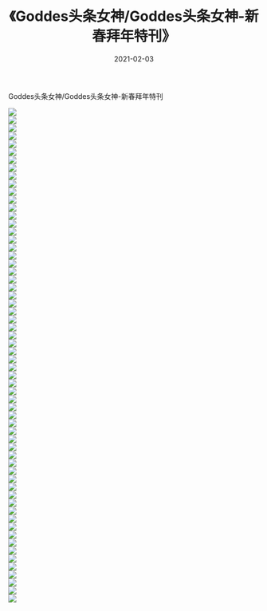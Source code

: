 ﻿---
layout: post
title:  《Goddes头条女神/Goddes头条女神-新春拜年特刊》
date:   2021-02-03
img: http://pic.660000.xyz/1:/网络美图/2021/Goddes头条女神/Goddes头条女神-新春拜年特刊/000.jpg
categories: [美女, 清纯, 唯美]
---

Goddes头条女神/Goddes头条女神-新春拜年特刊

 ![](http://pic.660000.xyz/1:/网络美图/2021/Goddes头条女神/Goddes头条女神-新春拜年特刊/001.jpg) <br>![](http://pic.660000.xyz/1:/网络美图/2021/Goddes头条女神/Goddes头条女神-新春拜年特刊/002.jpg) <br>![](http://pic.660000.xyz/1:/网络美图/2021/Goddes头条女神/Goddes头条女神-新春拜年特刊/003.jpg) <br>![](http://pic.660000.xyz/1:/网络美图/2021/Goddes头条女神/Goddes头条女神-新春拜年特刊/004.jpg) <br>![](http://pic.660000.xyz/1:/网络美图/2021/Goddes头条女神/Goddes头条女神-新春拜年特刊/005.jpg) <br>![](http://pic.660000.xyz/1:/网络美图/2021/Goddes头条女神/Goddes头条女神-新春拜年特刊/006.jpg) <br>![](http://pic.660000.xyz/1:/网络美图/2021/Goddes头条女神/Goddes头条女神-新春拜年特刊/007.jpg) <br>![](http://pic.660000.xyz/1:/网络美图/2021/Goddes头条女神/Goddes头条女神-新春拜年特刊/008.jpg) <br>![](http://pic.660000.xyz/1:/网络美图/2021/Goddes头条女神/Goddes头条女神-新春拜年特刊/009.jpg) <br>![](http://pic.660000.xyz/1:/网络美图/2021/Goddes头条女神/Goddes头条女神-新春拜年特刊/010.jpg) <br>![](http://pic.660000.xyz/1:/网络美图/2021/Goddes头条女神/Goddes头条女神-新春拜年特刊/011.jpg) <br>![](http://pic.660000.xyz/1:/网络美图/2021/Goddes头条女神/Goddes头条女神-新春拜年特刊/012.jpg) <br>![](http://pic.660000.xyz/1:/网络美图/2021/Goddes头条女神/Goddes头条女神-新春拜年特刊/013.jpg) <br>![](http://pic.660000.xyz/1:/网络美图/2021/Goddes头条女神/Goddes头条女神-新春拜年特刊/014.jpg) <br>![](http://pic.660000.xyz/1:/网络美图/2021/Goddes头条女神/Goddes头条女神-新春拜年特刊/015.jpg) <br>![](http://pic.660000.xyz/1:/网络美图/2021/Goddes头条女神/Goddes头条女神-新春拜年特刊/016.jpg) <br>![](http://pic.660000.xyz/1:/网络美图/2021/Goddes头条女神/Goddes头条女神-新春拜年特刊/017.jpg) <br>![](http://pic.660000.xyz/1:/网络美图/2021/Goddes头条女神/Goddes头条女神-新春拜年特刊/018.jpg) <br>![](http://pic.660000.xyz/1:/网络美图/2021/Goddes头条女神/Goddes头条女神-新春拜年特刊/019.jpg) <br>![](http://pic.660000.xyz/1:/网络美图/2021/Goddes头条女神/Goddes头条女神-新春拜年特刊/020.jpg) <br>![](http://pic.660000.xyz/1:/网络美图/2021/Goddes头条女神/Goddes头条女神-新春拜年特刊/021.jpg) <br>![](http://pic.660000.xyz/1:/网络美图/2021/Goddes头条女神/Goddes头条女神-新春拜年特刊/022.jpg) <br>![](http://pic.660000.xyz/1:/网络美图/2021/Goddes头条女神/Goddes头条女神-新春拜年特刊/023.jpg) <br>![](http://pic.660000.xyz/1:/网络美图/2021/Goddes头条女神/Goddes头条女神-新春拜年特刊/024.jpg) <br>![](http://pic.660000.xyz/1:/网络美图/2021/Goddes头条女神/Goddes头条女神-新春拜年特刊/025.jpg) <br>![](http://pic.660000.xyz/1:/网络美图/2021/Goddes头条女神/Goddes头条女神-新春拜年特刊/026.jpg) <br>![](http://pic.660000.xyz/1:/网络美图/2021/Goddes头条女神/Goddes头条女神-新春拜年特刊/027.jpg) <br>![](http://pic.660000.xyz/1:/网络美图/2021/Goddes头条女神/Goddes头条女神-新春拜年特刊/028.jpg) <br>![](http://pic.660000.xyz/1:/网络美图/2021/Goddes头条女神/Goddes头条女神-新春拜年特刊/029.jpg) <br>![](http://pic.660000.xyz/1:/网络美图/2021/Goddes头条女神/Goddes头条女神-新春拜年特刊/030.jpg) <br>![](http://pic.660000.xyz/1:/网络美图/2021/Goddes头条女神/Goddes头条女神-新春拜年特刊/031.jpg) <br>![](http://pic.660000.xyz/1:/网络美图/2021/Goddes头条女神/Goddes头条女神-新春拜年特刊/032.jpg) <br>![](http://pic.660000.xyz/1:/网络美图/2021/Goddes头条女神/Goddes头条女神-新春拜年特刊/033.jpg) <br>![](http://pic.660000.xyz/1:/网络美图/2021/Goddes头条女神/Goddes头条女神-新春拜年特刊/034.jpg) <br>![](http://pic.660000.xyz/1:/网络美图/2021/Goddes头条女神/Goddes头条女神-新春拜年特刊/035.jpg) <br>![](http://pic.660000.xyz/1:/网络美图/2021/Goddes头条女神/Goddes头条女神-新春拜年特刊/036.jpg) <br>![](http://pic.660000.xyz/1:/网络美图/2021/Goddes头条女神/Goddes头条女神-新春拜年特刊/037.jpg) <br>![](http://pic.660000.xyz/1:/网络美图/2021/Goddes头条女神/Goddes头条女神-新春拜年特刊/038.jpg) <br>![](http://pic.660000.xyz/1:/网络美图/2021/Goddes头条女神/Goddes头条女神-新春拜年特刊/039.jpg) <br>![](http://pic.660000.xyz/1:/网络美图/2021/Goddes头条女神/Goddes头条女神-新春拜年特刊/040.jpg) <br>![](http://pic.660000.xyz/1:/网络美图/2021/Goddes头条女神/Goddes头条女神-新春拜年特刊/041.jpg) <br>![](http://pic.660000.xyz/1:/网络美图/2021/Goddes头条女神/Goddes头条女神-新春拜年特刊/042.jpg) <br>![](http://pic.660000.xyz/1:/网络美图/2021/Goddes头条女神/Goddes头条女神-新春拜年特刊/043.jpg) <br>![](http://pic.660000.xyz/1:/网络美图/2021/Goddes头条女神/Goddes头条女神-新春拜年特刊/044.jpg) <br>![](http://pic.660000.xyz/1:/网络美图/2021/Goddes头条女神/Goddes头条女神-新春拜年特刊/045.jpg) <br>![](http://pic.660000.xyz/1:/网络美图/2021/Goddes头条女神/Goddes头条女神-新春拜年特刊/046.jpg) <br>![](http://pic.660000.xyz/1:/网络美图/2021/Goddes头条女神/Goddes头条女神-新春拜年特刊/047.jpg) <br>![](http://pic.660000.xyz/1:/网络美图/2021/Goddes头条女神/Goddes头条女神-新春拜年特刊/048.jpg) <br>![](http://pic.660000.xyz/1:/网络美图/2021/Goddes头条女神/Goddes头条女神-新春拜年特刊/049.jpg) <br>![](http://pic.660000.xyz/1:/网络美图/2021/Goddes头条女神/Goddes头条女神-新春拜年特刊/050.jpg) <br>![](http://pic.660000.xyz/1:/网络美图/2021/Goddes头条女神/Goddes头条女神-新春拜年特刊/051.jpg) <br>![](http://pic.660000.xyz/1:/网络美图/2021/Goddes头条女神/Goddes头条女神-新春拜年特刊/052.jpg) <br>![](http://pic.660000.xyz/1:/网络美图/2021/Goddes头条女神/Goddes头条女神-新春拜年特刊/053.jpg) <br>![](http://pic.660000.xyz/1:/网络美图/2021/Goddes头条女神/Goddes头条女神-新春拜年特刊/054.jpg) <br>![](http://pic.660000.xyz/1:/网络美图/2021/Goddes头条女神/Goddes头条女神-新春拜年特刊/055.jpg) <br>![](http://pic.660000.xyz/1:/网络美图/2021/Goddes头条女神/Goddes头条女神-新春拜年特刊/056.jpg) <br>![](http://pic.660000.xyz/1:/网络美图/2021/Goddes头条女神/Goddes头条女神-新春拜年特刊/057.jpg) <br>![](http://pic.660000.xyz/1:/网络美图/2021/Goddes头条女神/Goddes头条女神-新春拜年特刊/058.jpg) <br>![](http://pic.660000.xyz/1:/网络美图/2021/Goddes头条女神/Goddes头条女神-新春拜年特刊/059.jpg) <br>![](http://pic.660000.xyz/1:/网络美图/2021/Goddes头条女神/Goddes头条女神-新春拜年特刊/060.jpg) <br>![](http://pic.660000.xyz/1:/网络美图/2021/Goddes头条女神/Goddes头条女神-新春拜年特刊/061.jpg) <br>![](http://pic.660000.xyz/1:/网络美图/2021/Goddes头条女神/Goddes头条女神-新春拜年特刊/062.jpg) <br>